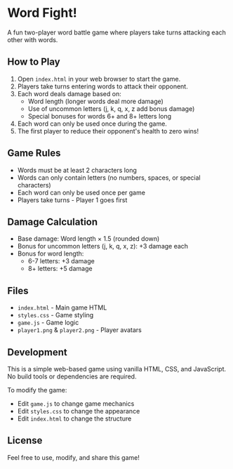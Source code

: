# Word Fight!

A fun two-player word battle game where players take turns attacking each other with words.

## How to Play

1. Open `index.html` in your web browser to start the game.
2. Players take turns entering words to attack their opponent.
3. Each word deals damage based on:
   - Word length (longer words deal more damage)
   - Use of uncommon letters (j, k, q, x, z add bonus damage)
   - Special bonuses for words 6+ and 8+ letters long
4. Each word can only be used once during the game.
5. The first player to reduce their opponent's health to zero wins!

## Game Rules

- Words must be at least 2 characters long
- Words can only contain letters (no numbers, spaces, or special characters)
- Each word can only be used once per game
- Players take turns - Player 1 goes first

## Damage Calculation

- Base damage: Word length × 1.5 (rounded down)
- Bonus for uncommon letters (j, k, q, x, z): +3 damage each
- Bonus for word length:
  - 6-7 letters: +3 damage
  - 8+ letters: +5 damage

## Files

- `index.html` - Main game HTML
- `styles.css` - Game styling
- `game.js` - Game logic
- `player1.png` & `player2.png` - Player avatars

## Development

This is a simple web-based game using vanilla HTML, CSS, and JavaScript. No build tools or dependencies are required.

To modify the game:

- Edit `game.js` to change game mechanics
- Edit `styles.css` to change the appearance
- Edit `index.html` to change the structure

## License

Feel free to use, modify, and share this game!
